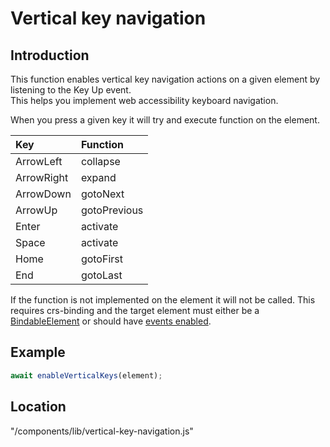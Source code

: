 # Vertical key navigation

## Introduction
This function enables vertical key navigation actions on a given element by listening to the Key Up event.  
This helps you implement web accessibility keyboard navigation.

When you press a given key it will try and execute function on the element.

| Key         | Function        |
| :---------- | :---------------|
| ArrowLeft   | collapse        | 
| ArrowRight  | expand          |
| ArrowDown   | gotoNext        |
| ArrowUp     | gotoPrevious    |
| Enter       | activate        |
| Space       | activate        |
| Home        | gotoFirst       |
| End         | gotoLast        |

If the function is not implemented on the element it will not be called.
This requires crs-binding and the target element must either be a [BindableElement](https://github.com/caperaven/crs-binding-documentation/blob/master/2.%20bindable-element.md#using) or should have [events enabled](https://github.com/caperaven/crs-binding-documentation/blob/master/12.api.md#enable-and-disable-dom-events).

## Example

```js
await enableVerticalKeys(element);
```

## Location
"/components/lib/vertical-key-navigation.js"